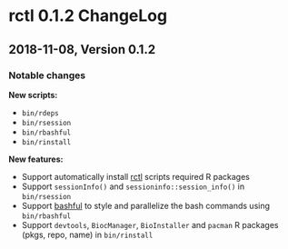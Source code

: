 # rctl 0.1.2 ChangeLog

## 2018-11-08, Version 0.1.2

### Notable changes

**New scripts:**  

- `bin/rdeps`
- `bin/rsession`
- `bin/rbashful`
- `bin/rinstall`

**New features:**

- Support automatically install [rctl](https://github.com/JhuangLab/rctl) scripts required R packages
- Support `sessionInfo()` and `sessioninfo::session_info()` in `bin/rsession`
- Support [bashful](https://github.com/wagoodman/bashful) to style and parallelize the bash commands using `bin/rbashful`
- Support `devtools`, `BiocManager`, `BioInstaller` and `pacman` R packages (pkgs, repo, name) in `bin/rinstall`
